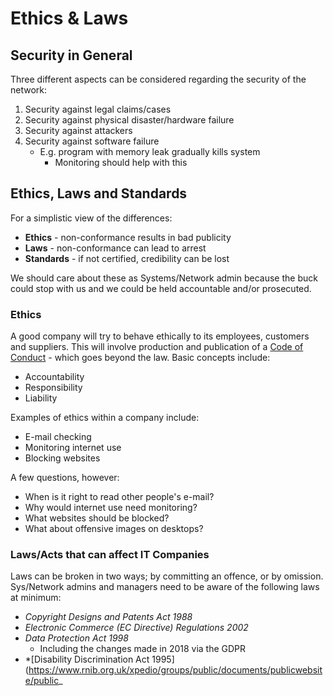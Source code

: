 # Ethics & Laws
## Security in General

Three different aspects can be considered regarding the security of the network:
1) Security against legal claims/cases
2) Security against physical disaster/hardware failure
3) Security against attackers
4) Security against software failure
	- E.g. program with memory leak gradually kills system
		- Monitoring should help with this

## Ethics, Laws and Standards
For a simplistic view of the differences:
- **Ethics** - non-conformance results in bad publicity
- **Laws** - non-conformance can lead to arrest
- **Standards** - if not certified, credibility can be lost

We should care about these as Systems/Network admin because the buck could stop with us and we could be held accountable and/or prosecuted.

### Ethics
A good company will try to behave ethically to its employees, customers and suppliers. This will involve production and publication of a [Code of Conduct](https://www.usenix.org/lisa/system-administrators-code-ethics) - which goes beyond the law. Basic concepts include:
- Accountability
- Responsibility
- Liability

Examples of ethics within a company include:
- E-mail checking
- Monitoring internet use
- Blocking websites

A few questions, however:
- When is it right to read other people's e-mail?
- Why would internet use need monitoring?
- What websites should be blocked?
- What about offensive images on desktops?

### Laws/Acts that can affect IT Companies

Laws can be broken in two ways; by committing an offence, or by omission. Sys/Network admins and managers need to be aware of the following laws at minimum:
- *Copyright Designs and Patents Act 1988*
- *Electronic Commerce (EC Directive) Regulations 2002*
- *Data Protection Act 1998*
	- Including the changes made in 2018 via the GDPR
- *[Disability Discrimination Act 1995](https://www.rnib.org.uk/xpedio/groups/public/documents/publicwebsite/public_